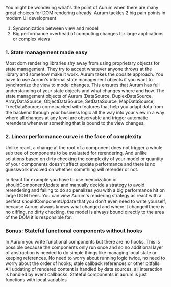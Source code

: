 You might be wondering what's the point of Aurum when there are many great choices for DOM rendering already.
Aurum tackles 2 big pain points in modern UI development

1. Syncronization between view and model
2. Big performance overhead of computing changes for large applications or complex views

### 1. State management made easy

Most dom rendering libraries shy away from using proprietary objects for state management. They try to accept whatever anyone throws at the library and somehow make it work. Aurum takes the oposite approach. You have to use Aurum's internal state management objects if you want to synchronize the view to model changes. This ensures that Aurum has full understanding of your state objects and what changes where and how. The state management objects of Aurum (DataSource, DuplexDataSource, ArrayDataSource, ObjectDataSource, SetDataSource, MapDataSource, TreeDataSource) come packed with features that help you adapt data from the backend through your business logic all the way into your view in a way where all changes at any level are observable and trigger automatic rerenders whenever something that is bound to the view changes.

### 2. Linear performance curve in the face of complexity

Unlike react, a change at the root of a component does not trigger a whole sub tree of components to be evaluated for rerendering.
And unlike solutions based on dirty checking the complexity of your model or quantity of your components doesn't affect update performance and there is no guesswork involved on whether something will rerender or not.

In React for example you have to use memoization or shouldComponentUpdate and manually decide a strategy to avoid rerendering and failing to do so penalizes you with a big performance hit on large DOM trees.
You can view Aurum's rendering strategy as react with a perfect shouldComponentUpdate that you don't even need to write yourself, because Aurum always knows what changed and where it changed there is no diffing, no dirty checking, the model is always bound directly to the area of the DOM it is responsible for.

### Bonus: Stateful functional components without hooks

In Aurum you write functional components but there are no hooks. This is possible because the components only run once and so no additional layer of abstraction is needed to do simple things like managing local state or keeping references. No need to worry about running logic twice, no need to worry about the order of hooks, stale callback references or other pitfalls. All updating of rendered content is handled by data sources, all interaction is handled by event callbacks. Stateful components in aurum is just functions with local variables
